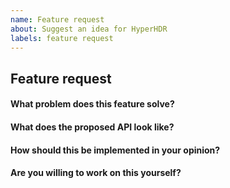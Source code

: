 ```yaml
---
name: Feature request
about: Suggest an idea for HyperHDR
labels: feature request
---
```


<!-- Please don't delete this template or we'll close your issue -->
<!-- Before creating an issue please make sure you are using the latest version of HyperHDR. -->

## Feature request

<!-- Please ask questions on our Forum. -->
<!-- https://github.com/awawa-dev/HyperHDR/discussions -->
<!-- Issues which contain questions or support requests will be closed. -->

#### What problem does this feature solve?

#### What does the proposed API look like?

#### How should this be implemented in your opinion?

#### Are you willing to work on this yourself?
